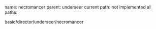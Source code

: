 name: necromancer
parent: underseer
current path: not implemented
all paths:

  basic/director/underseer/necromancer
